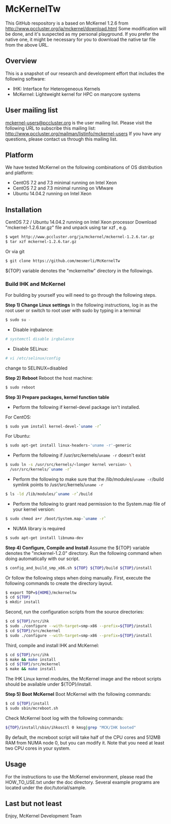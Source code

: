 McKernelTw
==========
This GitHub respository is a based on McKernel 1.2.6 from http://www.pccluster.org/ja/mckernel/download.html
Some modification will be done, and it's suspected as my personal playground.
If you prefer the native one, it might be necessary for you to download the native tar file from the above URL.

Overview
--------
This is a snapshot of our research and development effort that includes
the following software:
 - IHK: Interface for Heterogeneous Kernels
 - McKernel: Lightweight kernel for HPC on manycore systems

User mailing list
-----------------
mckernel-users@pccluster.org is the user mailing list.
Please visit the following URL to subscribe this mailing list:
   http://www.pccluster.org/mailman/listinfo/mckernel-users
If you have any questions, please contact us through this mailing list.

Platform
--------
We have tested McKernel on the following combinations of OS distribution and
platform:
* CentOS 7.2 and 7.3 minimal running on Intel Xeon
* CentOS 7.2 and 7.3 minimal running on VMware
* Ubuntu 14.04.2 running on Intel Xeon

Installation
------------
CentOS 7.2 / Ubuntu 14.04.2 running on Intel Xeon processor
Download "mckernel-1.2.6.tar.gz" file and unpack using tar xzf <filename>,
e.g.
```Bash
$ wget http://www.pccluster.org/ja/mckernel/mckernel-1.2.6.tar.gz
$ tar xzf mckernel-1.2.6.tar.gz
```
Or via git
```Bash
$ git clone https://github.com/mesmerli/McKernelTw
```
${TOP} variable denotes the "mckerneltw" directory in the followings.

### Build IHK and McKernel
For building by yourself you will need to go through the following steps.

**Step 1) Change Linux settings**
In the following instructions, log in as the root user or switch to root 
user with sudo by typing in a terminal

```Bash
$ sudo su -
```
* Disable irqbalance:
```Bash
# systemctl disable irqbalance
```
* Disable SELinux:
```Bash
# vi /etc/selinux/config
```
change to SELINUX=disabled

**Step 2) Reboot**
Reboot the host machine:
```Bash
$ sudo reboot
```
**Step 3) Prepare packages, kernel function table**
* Perform the following if kernel-devel package isn't installed.

For CentOS:
```Bash
$ sudo yum install kernel-devel-`uname -r`
```
For Ubuntu:
```Bash
$ sudo apt-get install linux-headers-'uname -r'-generic
```
* Perform the following if /usr/src/kernels/`uname -r` doesn't exist
```Bash
$ sudo ln -s /usr/src/kernels/<longer kernel version> \
  /usr/src/kernels/`uname -r`
```
* Perform the following to make sure that the
/lib/modules/`uname -r`/build symlink points to /usr/src/kernels/`uname -r`
```Bash
$ ls -ld /lib/modules/`uname -r`/build
```
* Perform the following to grant read permission to the System.map
file of your kernel version:
```Bash
$ sudo chmod a+r /boot/System.map-`uname -r`
```
* NUMA library is required
```Bash
$ sudo apt-get install libnuma-dev 
```
**Step 4) Configure, Compile and Install**
Assume the ${TOP} variable denotes the "mckernel-1.2.0" directory.
Run the following command when doing automatically with our script.
```Bash
$ config_and_build_smp_x86.sh ${TOP} ${TOP}/build ${TOP}/install
```
Or follow the following steps when doing manually.
First, execute the following commands to create the directory
layout.
```Bash
$ export TOP=${HOME}/mckerneltw
$ cd ${TOP}
$ mkdir install
```
Second, run the configuration scripts from the source directories:
```Bash
$ cd ${TOP}/src/ihk
$ sudo ./configure --with-target=smp-x86 --prefix=${TOP}/install
$ cd ${TOP}/src/mckernel
$ sudo ./configure --with-target=smp-x86 --prefix=${TOP}/install
```
Third, compile and install IHK and McKernel:
```Bash
$ cd ${TOP}/src/ihk
$ make && make install
$ cd ${TOP}/src/mckernel
$ make && make install
```
The IHK Linux kernel modules, the McKernel image and the reboot scripts
should be available under ${TOP}/install.

**Step 5) Boot McKernel**
Boot McKernel with the following commands:
```Bash
$ cd ${TOP}/install
$ sudo sbin/mcreboot.sh
```
Check McKernel boot log with the following commands:
```Bash
${TOP}/install/sbin/ihkosctl 0 kmsg|grep "MCK/IHK booted"
```
By default, the mcreboot script will take half of the CPU cores and
512MB RAM from NUMA node 0, but you can modify it. Note that you
need at least two CPU cores in your system.

Usage
-----
For the instructions to use the McKernel environment, please read the
HOW_TO_USE.txt under the doc directory.  Several example programs are located
under the doc/tutorial/sample.

Last but not least
------------------
Enjoy,
	McKernel Development Team
